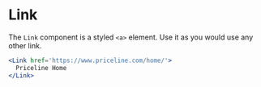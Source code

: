 # Link

The `Link` component is a styled `<a>` element.
Use it as you would use any other link.

```.jsx
<Link href='https://www.priceline.com/home/'>
  Priceline Home
</Link>
```
